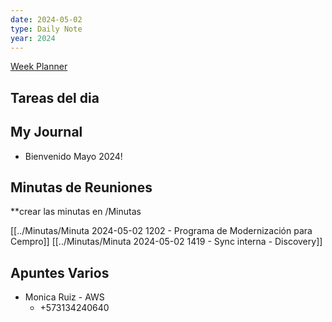 ```yaml
---
date: 2024-05-02
type: Daily Note
year: 2024
---
```


[Week Planner](../Cuaderno/Week%20Planner.md)
## Tareas del dia



## My Journal

- Bienvenido Mayo 2024!

## Minutas de Reuniones
**crear las minutas en /Minutas


[[../Minutas/Minuta 2024-05-02 1202 - Programa de Modernización para Cempro]]
[[../Minutas/Minuta 2024-05-02 1419 - Sync interna - Discovery]]

## Apuntes Varios

- Monica Ruiz - AWS
	- +573134240640



